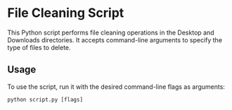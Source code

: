 # File Cleaning Script

This Python script performs file cleaning operations in the Desktop and Downloads directories. It accepts command-line arguments to specify the type of files to delete.

## Usage

To use the script, run it with the desired command-line flags as arguments:

```shell
python script.py [flags]
